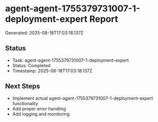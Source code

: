 # agent-agent-1755379731007-1-deployment-expert Report

Generated: 2025-08-18T17:03:18.137Z

## Status
- Task: agent-agent-1755379731007-1-deployment-expert
- Status: Completed
- Timestamp: 2025-08-18T17:03:18.137Z

## Next Steps
- Implement actual agent-agent-1755379731007-1-deployment-expert functionality
- Add proper error handling
- Add logging and monitoring
